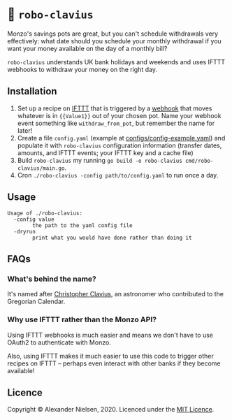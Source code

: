 # 🤖 `robo-clavius`

Monzo's savings pots are great, but you can't schedule withdrawals very effectively: what date should you schedule your monthly withdrawal if you want your money available on the day of a monthly bill?

`robo-clavius` understands UK bank holidays and weekends and uses IFTTT webhooks to withdraw your money on the right day.

## Installation

1. Set up a recipe on [IFTTT](https://ifttt.com) that is triggered by a [webhook](https://ifttt.com/maker_webhooks) that moves whatever is in `{{Value1}}` out of your chosen pot. Name your webhook event something like `withdraw_from_pot`, but remember the name for later!
2. Create a file `config.yaml` (example at [configs/config-example.yaml](configs/config-example.yaml)) and populate it with `robo-clavius` configuration information (transfer dates, amounts, and IFTTT events; your IFTTT key and a cache file)
3. Build `robo-clavius` my running `go build -o robo-clavius cmd/robo-clavius/main.go`.
4. Cron `./robo-clavius -config path/to/config.yaml` to run once a day.

## Usage

```
Usage of ./robo-clavius:
  -config value
        the path to the yaml config file
  -dryrun
        print what you would have done rather than doing it
```

## FAQs

### What's behind the name?

It's named after [Christopher Clavius](https://en.wikipedia.org/wiki/Christopher_Clavius), an astronomer who contributed to the Gregorian Calendar.

### Why use IFTTT rather than the Monzo API?

Using IFTTT webhooks is much easier and means we don't have to use OAuth2 to authenticate with Monzo.

Also, using IFTTT makes it much easier to use this code to trigger other recipes on IFTTT – perhaps even interact with other banks if they become available!

## Licence

Copyright &copy; Alexander Nielsen, 2020. Licenced under the [MIT Licence](LICENCE).
